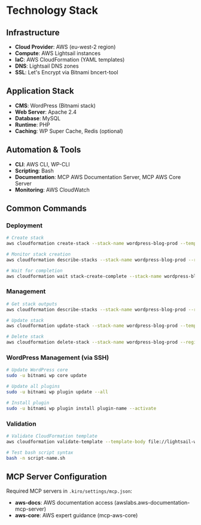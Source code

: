 # Technology Stack

## Infrastructure

- **Cloud Provider**: AWS (eu-west-2 region)
- **Compute**: AWS Lightsail instances
- **IaC**: AWS CloudFormation (YAML templates)
- **DNS**: Lightsail DNS zones
- **SSL**: Let's Encrypt via Bitnami bncert-tool

## Application Stack

- **CMS**: WordPress (Bitnami stack)
- **Web Server**: Apache 2.4
- **Database**: MySQL
- **Runtime**: PHP
- **Caching**: WP Super Cache, Redis (optional)

## Automation & Tools

- **CLI**: AWS CLI, WP-CLI
- **Scripting**: Bash
- **Documentation**: MCP AWS Documentation Server, MCP AWS Core Server
- **Monitoring**: AWS CloudWatch

## Common Commands

### Deployment
```bash
# Create stack
aws cloudformation create-stack --stack-name wordpress-blog-prod --template-body file://lightsail-wordpress.yaml --parameters ParameterKey=InstanceName,ParameterValue=wordpress-blog-prod-eu-west-2 --region eu-west-2

# Monitor stack creation
aws cloudformation describe-stacks --stack-name wordpress-blog-prod --region eu-west-2 --query "Stacks[0].StackStatus"

# Wait for completion
aws cloudformation wait stack-create-complete --stack-name wordpress-blog-prod --region eu-west-2
```

### Management
```bash
# Get stack outputs
aws cloudformation describe-stacks --stack-name wordpress-blog-prod --region eu-west-2 --query "Stacks[0].Outputs"

# Update stack
aws cloudformation update-stack --stack-name wordpress-blog-prod --template-body file://lightsail-wordpress.yaml --region eu-west-2

# Delete stack
aws cloudformation delete-stack --stack-name wordpress-blog-prod --region eu-west-2
```

### WordPress Management (via SSH)
```bash
# Update WordPress core
sudo -u bitnami wp core update

# Update all plugins
sudo -u bitnami wp plugin update --all

# Install plugin
sudo -u bitnami wp plugin install plugin-name --activate
```

### Validation
```bash
# Validate CloudFormation template
aws cloudformation validate-template --template-body file://lightsail-wordpress.yaml

# Test bash script syntax
bash -n script-name.sh
```

## MCP Server Configuration

Required MCP servers in `.kiro/settings/mcp.json`:
- **aws-docs**: AWS documentation access (awslabs.aws-documentation-mcp-server)
- **aws-core**: AWS expert guidance (mcp-aws-core)
